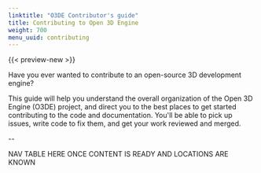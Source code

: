 ```yaml
---
linktitle: "O3DE Contributor's guide"
title: Contributing to Open 3D Engine
weight: 700
menu_uuid: contributing
---
```


{{< preview-new >}}

Have you ever wanted to contribute to an open-source 3D development engine?

This guide will help you understand the overall organization of the Open 3D Engine (O3DE) project, and direct you to the best places to get started contributing to the code and documentation. You'll be able to pick up issues, write code to fix them, and get your work reviewed and merged.

--

NAV TABLE HERE ONCE CONTENT IS READY AND LOCATIONS ARE KNOWN
